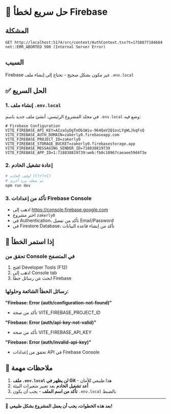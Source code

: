 # 🚨 حل سريع لخطأ Firebase

## المشكلة
```
GET http://localhost:5174/src/context/AuthContext.tsx?t=1758877184664 net::ERR_ABORTED 500 (Internal Server Error)
```

## السبب
Firebase غير مكون بشكل صحيح - تحتاج إلى إنشاء ملف `.env.local`

## ✅ الحل السريع

### 1. إنشاء ملف `.env.local`
في مجلد المشروع الرئيسي، أنشئ ملف جديد باسم `.env.local` وضع فيه:

```env
# Firebase Configuration
VITE_FIREBASE_API_KEY=AIzaSyDgTnOb1Wiu-964QaV2Q1oxLYgWLJkqFsQ
VITE_FIREBASE_AUTH_DOMAIN=zakerly0.firebaseapp.com
VITE_FIREBASE_PROJECT_ID=zakerly0
VITE_FIREBASE_STORAGE_BUCKET=zakerly0.firebasestorage.app
VITE_FIREBASE_MESSAGING_SENDER_ID=718838819739
VITE_FIREBASE_APP_ID=1:718838819739:web:fb0c10967caeaee59d4f3e
```

### 2. إعادة تشغيل الخادم
```bash
# أوقف الخادم (Ctrl+C)
# ثم شغله مرة أخرى
npm run dev
```

### 3. تأكد من إعدادات Firebase Console
- اذهب إلى https://console.firebase.google.com
- اختر مشروع `zakerly0`
- في Authentication، تأكد من تفعيل Email/Password
- في Firestore Database، تأكد من إنشاء قاعدة البيانات

## 🔧 إذا استمر الخطأ

### تحقق من Console في المتصفح
1. افتح Developer Tools (F12)
2. اذهب إلى Console tab
3. ابحث عن رسائل خطأ Firebase

### رسائل الخطأ الشائعة وحلولها:

**"Firebase: Error (auth/configuration-not-found)"**
- تأكد من صحة VITE_FIREBASE_PROJECT_ID

**"Firebase: Error (auth/api-key-not-valid)"**
- تأكد من صحة VITE_FIREBASE_API_KEY

**"Firebase: Error (auth/invalid-api-key)"**
- تحقق من إعدادات API في Firebase Console

## 📝 ملاحظات مهمة

1. **ملف `.env.local` لن يظهر في Git** - هذا طبيعي للأمان
2. **أعد تشغيل الخادم** بعد تغيير متغيرات البيئة
3. **تأكد من اسم الملف** - يجب أن يكون `.env.local` بالضبط

---
🎯 **بعد هذه الخطوات، يجب أن يعمل المشروع بشكل طبيعي!**
